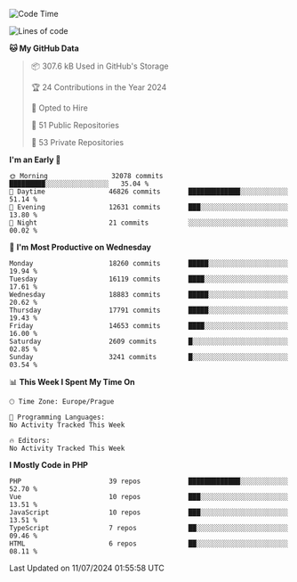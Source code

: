 <!--START_SECTION:waka-->
![Code Time](http://img.shields.io/badge/Code%20Time-1%2C583%20hrs%2058%20mins-blue)

![Lines of code](https://img.shields.io/badge/From%20Hello%20World%20I%27ve%20Written-28.9%20million%20lines%20of%20code-blue)

**🐱 My GitHub Data** 

> 📦 307.6 kB Used in GitHub's Storage 
 > 
> 🏆 24 Contributions in the Year 2024
 > 
> 💼 Opted to Hire
 > 
> 📜 51 Public Repositories 
 > 
> 🔑 53 Private Repositories 
 > 
**I'm an Early 🐤** 

```text
🌞 Morning                32078 commits       █████████░░░░░░░░░░░░░░░░   35.04 % 
🌆 Daytime                46826 commits       █████████████░░░░░░░░░░░░   51.14 % 
🌃 Evening                12631 commits       ███░░░░░░░░░░░░░░░░░░░░░░   13.80 % 
🌙 Night                  21 commits          ░░░░░░░░░░░░░░░░░░░░░░░░░   00.02 % 
```
📅 **I'm Most Productive on Wednesday** 

```text
Monday                   18260 commits       █████░░░░░░░░░░░░░░░░░░░░   19.94 % 
Tuesday                  16119 commits       ████░░░░░░░░░░░░░░░░░░░░░   17.61 % 
Wednesday                18883 commits       █████░░░░░░░░░░░░░░░░░░░░   20.62 % 
Thursday                 17791 commits       █████░░░░░░░░░░░░░░░░░░░░   19.43 % 
Friday                   14653 commits       ████░░░░░░░░░░░░░░░░░░░░░   16.00 % 
Saturday                 2609 commits        █░░░░░░░░░░░░░░░░░░░░░░░░   02.85 % 
Sunday                   3241 commits        █░░░░░░░░░░░░░░░░░░░░░░░░   03.54 % 
```


📊 **This Week I Spent My Time On** 

```text
🕑︎ Time Zone: Europe/Prague

💬 Programming Languages: 
No Activity Tracked This Week

🔥 Editors: 
No Activity Tracked This Week
```

**I Mostly Code in PHP** 

```text
PHP                      39 repos            █████████████░░░░░░░░░░░░   52.70 % 
Vue                      10 repos            ███░░░░░░░░░░░░░░░░░░░░░░   13.51 % 
JavaScript               10 repos            ███░░░░░░░░░░░░░░░░░░░░░░   13.51 % 
TypeScript               7 repos             ██░░░░░░░░░░░░░░░░░░░░░░░   09.46 % 
HTML                     6 repos             ██░░░░░░░░░░░░░░░░░░░░░░░   08.11 % 
```




 Last Updated on 11/07/2024 01:55:58 UTC
<!--END_SECTION:waka-->
<!--
**AlexKratky/AlexKratky** is a ✨ _special_ ✨ repository because its `README.md` (this file) appears on your GitHub profile.

Here are some ideas to get you started:

- 🔭 I’m currently working on ...
- 🌱 I’m currently learning ...
- 👯 I’m looking to collaborate on ...
- 🤔 I’m looking for help with ...
- 💬 Ask me about ...
- 📫 How to reach me: ...
- 😄 Pronouns: ...
- ⚡ Fun fact: ...
-->
